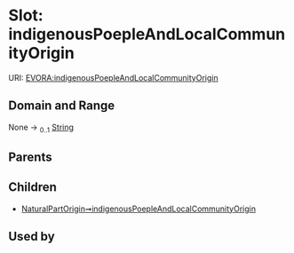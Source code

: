
# Slot: indigenousPoepleAndLocalCommunityOrigin



URI: [EVORA:indigenousPoepleAndLocalCommunityOrigin](https://evora-project.eu/indigenousPoepleAndLocalCommunityOrigin)


## Domain and Range

None &#8594;  <sub>0..1</sub> [String](types/String.md)

## Parents


## Children

 *  [NaturalPartOrigin➞indigenousPoepleAndLocalCommunityOrigin](NaturalPartOrigin_indigenousPoepleAndLocalCommunityOrigin.md)

## Used by

